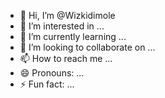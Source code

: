 - 👋 Hi, I’m @Wizkidimole
- 👀 I’m interested in ...
- 🌱 I’m currently learning ...
- 💞️ I’m looking to collaborate on ...
- 📫 How to reach me ...
- 😄 Pronouns: ...
- ⚡ Fun fact: ...

<!---
Wizkidimole/Wizkidimole is a ✨ special ✨ repository because its `README.md` (this file) appears on your GitHub profile.
You can click the Preview link to take a look at your changes.
--->
